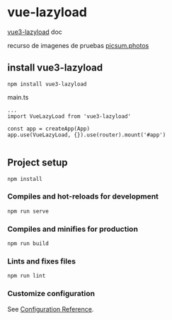 # vue-lazyload
[vue3-lazyload](https://www.npmjs.com/package/vue3-lazyload) doc  


recurso de imagenes de pruebas <a href="https://picsum.photos/">picsum.photos</a>
## install vue3-lazyload
```
npm install vue3-lazyload
```

main.ts
```
...
import VueLazyLoad from 'vue3-lazyload'

const app = createApp(App)
app.use(VueLazyLoad, {}).use(router).mount('#app')


```

## Project setup
```
npm install
```

### Compiles and hot-reloads for development
```
npm run serve
```

### Compiles and minifies for production
```
npm run build
```

### Lints and fixes files
```
npm run lint
```

### Customize configuration
See [Configuration Reference](https://cli.vuejs.org/config/).
